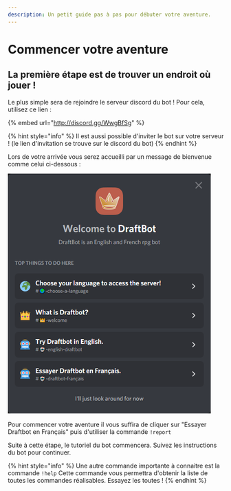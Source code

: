 ```yaml
---
description: Un petit guide pas à pas pour débuter votre aventure.
---
```


# Commencer votre aventure

## La première étape est de trouver un endroit où jouer !

Le plus simple sera de rejoindre le serveur discord du bot ! Pour cela, utilisez ce lien : 

{% embed url="http://discord.gg/WwgBfSg" %}

{% hint style="info" %}
Il est aussi possible d'inviter le bot sur votre serveur ! \(le lien d'invitation se trouve sur le discord du bot\)
{% endhint %}

Lors de votre arrivée vous serez accueilli par un message de bienvenue comme celui ci-dessous : 

![Le message de bienvenue que vous pouvez rencontrer](../.gitbook/assets/image%20%284%29.png)

Pour commencer votre aventure il vous suffira de cliquer sur "Essayer Draftbot en Français" puis d'utiliser la commande `!report`

Suite à cette étape, le tutoriel du bot commencera. Suivez les instructions du bot pour continuer.

{% hint style="info" %}
Une autre commande importante à connaitre est la commande `!help` Cette commande vous permettra d'obtenir la liste de toutes les commandes réalisables. Essayez les toutes !
{% endhint %}

